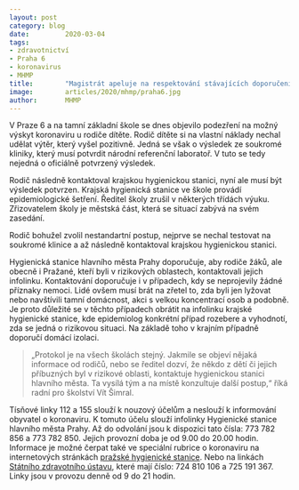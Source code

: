 ```yaml
---
layout: post
category: blog
date:         2020-03-04
tags:         
- zdravotnictví 
- Praha 6 
- koronavirus 
- MHMP
title:        "Magistrát apeluje na respektování stávajících doporučení státní hygienické služby"
image: 	      articles/2020/mhmp/praha6.jpg
author:       MHMP
---
```


V Praze 6 a na tamní základní škole se dnes objevilo podezření na možný výskyt koronaviru u rodiče dítěte. Rodič dítěte si na vlastní náklady nechal udělat výtěr, který vyšel pozitivně. Jedná se však o výsledek ze soukromé kliniky, který musí potvrdit národní referenční laboratoř. V tuto se tedy nejedná o oficiálně potvrzený výsledek.

Rodič následně kontaktoval krajskou hygienickou stanici, nyní ale musí být výsledek potvrzen. Krajská hygienická stanice ve škole provádí epidemiologické šetření. Ředitel školy zrušil v některých třídách výuku. Zřizovatelem školy je městská část, která se situací zabývá na svém zasedání.

Rodič bohužel zvolil nestandartní postup, nejprve se nechal testovat na soukromé klinice a až následně kontaktoval krajskou hygienickou stanici.

Hygienická stanice hlavního města Prahy doporučuje, aby rodiče žáků, ale obecně i Pražané, kteří byli v rizikových oblastech, kontaktovali jejich infolinku. Kontaktování doporučuje i v případech, kdy se neprojevily žádné příznaky nemoci. Lidé ovšem musí brát na zřetel to, zda byli jen lyžovat nebo navštívili tamní domácnost, akci s velkou koncentrací osob a podobně. Je proto důležité se v těchto případech obrátit na infolinku krajské hygienické stanice, kde epidemiolog konkrétní případ rozebere a vyhodnotí, zda se jedná o rizikovou situaci. Na základě toho v krajním případně doporučí domácí izolaci.

> „Protokol je na všech školách stejný. Jakmile se objeví nějaká informace od rodičů, nebo se ředitel dozví, že někdo z dětí či jejich příbuzných byl v rizikové oblasti, kontaktuje hygienickou stanici hlavního města. Ta vysílá tým a na místě konzultuje další postup,“ říká radní pro školství Vít Šimral. 

Tísňové linky 112 a 155 slouží k nouzový účelům a neslouží k informování obyvatel o koronaviru. K tomuto účelu slouží infolinky Hygienické stanice hlavního města Prahy. Až do odvolání jsou k dispozici tato čísla: 773 782 856 a 773 782 850. Jejich provozní doba je od 9.00 do 20.00 hodin. Informace je možné čerpat také ve speciální rubrice o koronaviru na internetových stránkách [pražské hygienické stanice](http://www.hygpraha.cz/obsah/koronavirus_506_1.html). Nebo na linkách [Státního zdravotního ústavu](http://szu.cz/tema/krizove-situace/2019-ncov-novy-koronavirus-wu-chan), které mají číslo: 724 810 106 a 725 191 367. Linky jsou v provozu denně od 9 do 21 hodin.
